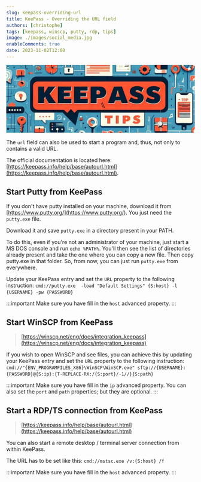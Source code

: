 ```yaml
---
slug: keepass-overriding-url
title: KeePass - Overriding the URL field
authors: [christophe]
tags: [keepass, winscp, putty, rdp, tips]
image: ./images/social_media.jpg
enableComments: true
date: 2023-11-02T12:00
---
```

![KeePass - Overriding the URL field](./images/header.jpg)

The `url` field can also be used to start a program and, thus, not only to contains a valid URL.

The official documentation is located here: [https://keepass.info/help/base/autourl.html](https://keepass.info/help/base/autourl.html).

<!-- truncate -->

## Start Putty from KeePass

If you don't have putty installed on your machine, download it from [https://www.putty.org/](https://www.putty.org/). You just need the `putty.exe` file.

Download it and save `putty.exe` in a directory present in your PATH.

To do this, even if you're not an administrator of your machine, just start a MS DOS console and run `echo %PATH%`. You'll then see the list of directories already present and take the one where you can copy a new file. Then copy putty.exe in that folder. So, from now, you can just run `putty.exe` from everywhere.

Update your KeePass entry and set the `URL` property to the following instruction: `cmd://putty.exe  -load "Default Settings" {S:host} -l {USERNAME} -pw {PASSWORD}`

:::important
Make sure you have fill in the `host` advanced property.
:::

## Start WinSCP from KeePass

> [https://winscp.net/eng/docs/integration_keepass](https://winscp.net/eng/docs/integration_keepass)

If you wish to open WinSCP and see files, you can achieve this by updating  your KeePass entry and set the `URL` property to the following instruction: `cmd://"{ENV_PROGRAMFILES_X86}\WinSCP\WinSCP.exe" sftp://{USERNAME}:{PASSWORD}@{S:ip}:{T-REPLACE-RX:/{S:port}/-1//}{S:path}`

:::important
Make sure you have fill in the `ip` advanced property. You can also set the `port` and `path` properties; but they are optional.
:::

## Start a RDP/TS connection from KeePass

> [https://keepass.info/help/base/autourl.html](https://keepass.info/help/base/autourl.html)

You can also start a remote desktop / terminal server connection from within KeePass.

The URL has to be set like this: `cmd://mstsc.exe /v:{S:host} /f`

:::important
Make sure you have fill in the `host` advanced property.
:::

